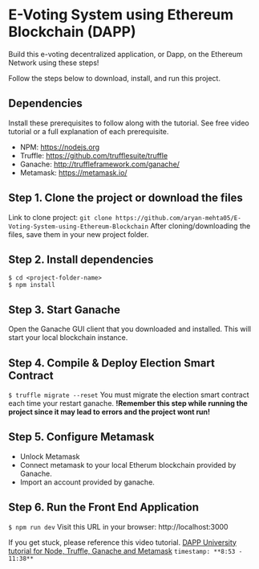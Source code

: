 
# E-Voting System using Ethereum Blockchain (DAPP)
Build this e-voting decentralized application, or Dapp, on the Ethereum Network using these steps!

Follow the steps below to download, install, and run this project.

## Dependencies
Install these prerequisites to follow along with the tutorial. See free video tutorial or a full explanation of each prerequisite.
- NPM: https://nodejs.org
- Truffle: https://github.com/trufflesuite/truffle
- Ganache: http://truffleframework.com/ganache/
- Metamask: https://metamask.io/


## Step 1. Clone the project or download the files
Link to clone project: `git clone https://github.com/aryan-mehta05/E-Voting-System-using-Ethereum-Blockchain`
After cloning/downloading the files, save them in your new project folder.

## Step 2. Install dependencies
```
$ cd <project-folder-name>
$ npm install
```

## Step 3. Start Ganache
Open the Ganache GUI client that you downloaded and installed. This will start your local blockchain instance.

## Step 4. Compile & Deploy Election Smart Contract
`$ truffle migrate --reset`
You must migrate the election smart contract each time your restart ganache. **!Remember this step while running the project since it may lead to errors and the project wont run!**

## Step 5. Configure Metamask
- Unlock Metamask
- Connect metamask to your local Etherum blockchain provided by Ganache.
- Import an account provided by ganache.

## Step 6. Run the Front End Application
`$ npm run dev`
Visit this URL in your browser: http://localhost:3000

If you get stuck, please reference this video tutorial.
[DAPP University tutorial for Node, Truffle, Ganache and Metamask](https://www.youtube.com/watch?v=3681ZYbDSSk) `timestamp: **8:53 - 11:38**`
